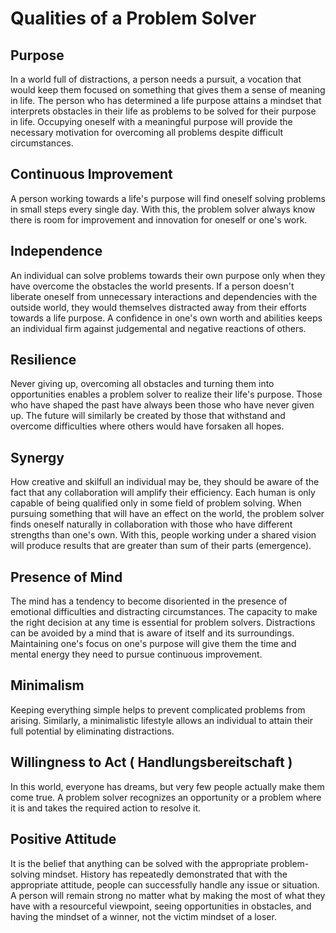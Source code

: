 #  Qualities of a Problem Solver

## Purpose
In a world full of distractions, a person needs a pursuit, a vocation that would keep them focused on something that gives them a sense of meaning in life. 
The person who has determined a life purpose attains a mindset that interprets obstacles in their life as problems to be solved for their purpose in life. Occupying oneself with a meaningful purpose will provide the necessary motivation for overcoming all problems despite difficult circumstances.

## Continuous Improvement
A person working towards a life's purpose will find oneself solving problems in small steps every single day. With this, the problem solver always know there is room for improvement and innovation for oneself or one's work.

## Independence
An individual can solve problems towards their own purpose only when they have overcome the obstacles the world presents. If a person doesn't liberate oneself from unnecessary interactions and dependencies with the outside world, they would themselves distracted away from their efforts towards a life purpose. A confidence in one's own worth and abilities keeps an individual firm against judgemental and negative reactions of others.

## Resilience
Never giving up, overcoming all obstacles and turning them into opportunities enables a problem solver to realize their life's purpose. Those who have shaped the past have always been those who have never given up. The future will similarly be created by those that withstand and overcome difficulties where others would have forsaken all hopes.

## Synergy
How creative and skilfull an individual may be, they should be aware of the fact that any collaboration will amplify their efficiency. Each human is only capable of being qualified only in some field of problem solving. When pursuing something that will have an effect on the world, the problem solver finds oneself naturally in collaboration with those who have different strengths than one's own. With this, people working under a shared vision will produce results that are greater than sum of their parts (emergence).

## Presence of Mind
The mind has a tendency to become disoriented in the presence of emotional difficulties and distracting circumstances. The capacity to make the right decision at any time is essential for problem solvers. Distractions can be avoided by a mind that is aware of itself and its surroundings. Maintaining one's focus on one's purpose will give them the time and mental energy they need to pursue continuous improvement.

## Minimalism
Keeping everything simple helps to prevent complicated problems from arising. Similarly, a minimalistic lifestyle allows an individual to attain their full potential by eliminating distractions.

## Willingness to Act ( Handlungsbereitschaft )
In this world, everyone has dreams, but very few people actually make them come true. A problem solver recognizes an opportunity or a problem where it is and takes the required action to resolve it.

## Positive Attitude 
It is the belief that anything can be solved with the appropriate problem-solving mindset. History has repeatedly demonstrated that with the appropriate attitude, people can successfully handle any issue or situation. A person will remain strong no matter what by making the most of what they have with a resourceful viewpoint, seeing opportunities in obstacles, and having the mindset of a winner, not the victim mindset of a loser.
